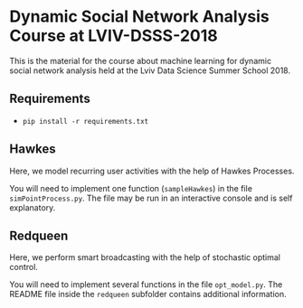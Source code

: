 # Dynamic Social Network Analysis Course at LVIV-DSSS-2018 

This is the material for the course about machine learning for dynamic
social network analysis held at the Lviv Data Science Summer School 2018.

## Requirements

  - `pip install -r requirements.txt`

## Hawkes

Here, we model recurring user activities with the help of Hawkes Processes.

You will need to implement one function (`sampleHawkes`) in the file
`simPointProcess.py`. The file may be run in an interactive console and is self
explanatory.

## Redqueen

Here, we perform smart broadcasting with the help of stochastic optimal
control.

You will need to implement several functions in the file `opt_model.py`. The
README file inside the `redqueen` subfolder contains additional information.
